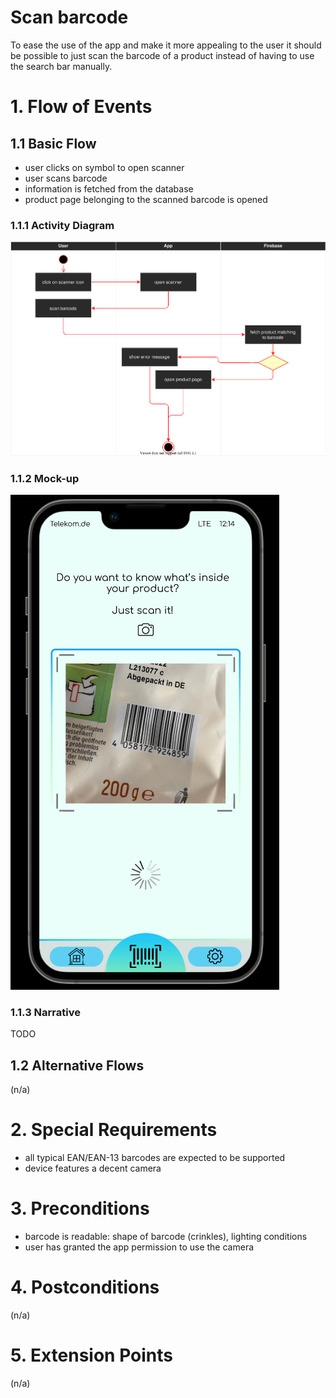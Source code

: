# Scan barcode
To ease the use of the app and make it more appealing to the user it should be possible to just scan the barcode of a product instead of having to use the search bar manually.

# 1. Flow of Events
## 1.1 Basic Flow
- user clicks on symbol to open scanner
- user scans barcode
- information is fetched from the database
- product page belonging to the scanned barcode is opened

### 1.1.1 Activity Diagram
![Activity Diagram of Scanner](../resources/UC4_Scanner.drawio.svg)

### 1.1.2 Mock-up
![Image of Scanner](../resources/Scan.png)

### 1.1.3 Narrative
TODO

## 1.2 Alternative Flows
(n/a)

# 2. Special Requirements
- all typical EAN/EAN-13 barcodes are expected to be supported
- device features a decent camera

# 3. Preconditions
- barcode is readable: shape of barcode (crinkles), lighting conditions
- user has granted the app permission to use the camera 

# 4. Postconditions
(n/a)
 
# 5. Extension Points
(n/a)
